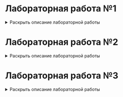 # Лабораторная работа №1
<details>
  <summary>Раскрыть описание лабораторной работы</summary>

## Алгоритмы построения отрезков

### Цель работы:
Целью данной лабораторной работы является разработка элементарного графического редактора, который реализует алгоритмы построения отрезков. В частности, будут использованы три известных алгоритма: Цифровой дифференциальный анализатор (ЦДА), целочисленный алгоритм Брезенхема и алгоритм Ву. Программа должна позволять выбирать метод генерации отрезков через панель инструментов, а также отображать отладочную информацию о процессе построения отрезка.

### Задание:
Разработать элементарный графический редактор, реализующий построение отрезков с помощью алгоритма ЦДА, целочисленного алгоритма Брезенхема и алгоритма Ву. Вызов способа генерации отрезка задается из пункта меню и доступно через панель инструментов «Отрезки». В редакторе кроме режима генерации отрезков в пользовательском окне должен быть предусмотрен отладочный режим, где отображается пошаговое решение на дискретной сетке.


### Основные теоретические сведения:

1. **Алгоритм ЦДА (DDA - Digital Differential Analyzer):**
   Этот алгоритм представляет собой метод, основанный на непрерывном увеличении значений координат точек, через которые проходит отрезок. Основная идея заключается в вычислении приращений по осям X и Y, и поочередном отрисовывании точек, пока не будет достигнута конечная точка.

2. **Алгоритм Брезенхема (Bresenham's Algorithm):**
   Это целочисленный алгоритм, который позволяет точно и быстро вычислять координаты точек, лежащих на отрезке. Он использует решение задачи, минимизируя ошибки округления, что позволяет существенно повысить производительность. Отличается от алгоритма ЦДА тем, что не использует деления, что делает его более быстрым.

3. **Алгоритм Ву (Wu's Algorithm):**
   Алгоритм Ву использует концепцию сглаживания отрезков для более качественного отображения линий на экране, управляя интенсивностью каждого пикселя на основе его положения относительно отрезка. Этот алгоритм применяет антиподиальные вычисления и используется для получения более плавных и эстетичных линий, с возможностью регулирования прозрачности.

---

## Скриншоты программы

### Основное окно программы:
Это окно является основным интерфейсом редактора. Оно содержит рабочую область, где можно создавать отрезки, а также меню для выбора алгоритма и инструментов.

![Screenshot from 2025-01-29 17-46-29](https://github.com/user-attachments/assets/e31cbd6d-1e60-466a-b38c-077cfbad2bce)

### Экран выбора метода рисования отрезков:
На этом экране пользователь выбирает один из доступных методов рисования отрезков, таких как алгоритм ЦДА, Брезенхема или Ву.

![Screenshot from 2025-01-29 17-46-16](https://github.com/user-attachments/assets/7fe20259-a784-4745-86d6-c81a916e70fc)

### Окно отладочного режима:
В этом режиме отображается пошаговое решение на дискретной сетке, что позволяет пользователю проследить процесс построения отрезка на каждом шаге.

![Screenshot from 2025-01-29 17-51-38](https://github.com/user-attachments/assets/68f0b993-706f-4c95-af1d-65916ccfb4a5)


### Листинг кода:

#### Метод DDA (Цифровой дифференциальный анализатор):
```python
def dda_algorithm(x1, y1, x2, y2):
    points = []
    dx = x2 - x1
    dy = y2 - y1
    steps = max(abs(dx), abs(dy))
    x_increment = dx / steps
    y_increment = dy / steps

    x, y = x1, y1
    for step in range(steps + 1):
        points.append(Point(round(x), round(y), debug=debug_info))
        x += x_increment
        y += y_increment

    return points
```

#### Метод Bresenham (Алгоритм Брезенхема):
```python
def bresenham_algorithm(x1, y1, x2, y2):
    points = []
    dx = abs(x2 - x1)
    dy = abs(y2 - y1)
    sx = 1 if x1 < x2 else -1
    sy = 1 if y1 < y2 else -1
    err = dx - dy

    while True:
        points.append(Point(x1, y1, debug=debug_info))
        if x1 == x2 and y1 == y2:
            break
        e2 = 2 * err
        if e2 > -dy:
            err -= dy
            x1 += sx
        if e2 < dx:
            err += dx
            y1 += sy

    return points
```

#### Метод Wu (Алгоритм Ву):
```python
import math

def wu_algorithm(x1, y1, x2, y2) -> list[Point]:
    points = []

    def plot(x, y, intensity, debug=None):
        intensity = max(0, min(1, intensity))
        r = g = b = int(255 * (1 - intensity))
        points.append(Point(x, y, (r, g, b), debug=debug))

    def fpart(x):
        return x - math.floor(x)

    def rfpart(x):
        return 1 - fpart(x)

    steep = abs(y2 - y1) > abs(x2 - x1)

    if steep:
        x1, y1 = y1, x1
        x2, y2 = y2, x2

    if x1 > x2:
        x1, x2 = x2, x1
        y1, y2 = y2, y1

    dx = x2 - x1
    dy = y2 - y1
    gradient = dy / dx if dx != 0 else 1

    xend = round(x1)
    yend = y1 + gradient * (xend - x1)
    xgap = rfpart(x1 + 0.5)
    xpxl1 = xend
    ypxl1 = math.floor(yend)

    if steep:
        plot(ypxl1, xpxl1, rfpart(yend) * xgap, debug_info)
        plot(ypxl1 + 1, xpxl1, fpart(yend) * xgap, debug_info)
    else:
        plot(xpxl1, ypxl1, rfpart(yend) * xgap, debug_info)
        plot(xpxl1, ypxl1 + 1, fpart(yend) * xgap, debug_info)

    intery = yend + gradient

    # Вторая точка
    xend = round(x2)
    yend = y2 + gradient * (xend - x2)
    xgap = fpart(x2 + 0.5)
    xpxl2 = xend
    ypxl2 = math.floor(yend)

    if steep:
        plot(ypxl2, xpxl2, rfpart(yend) * xgap, debug_info)
        plot(ypxl2 + 1, xpxl2, fpart(yend) * xgap, debug_info)
    else:
        plot(xpxl2, ypxl2, rfpart(yend) * xgap, debug_info)
        plot(xpxl2, ypxl2 + 1, fpart(yend) * xgap, debug_info)

    if steep:
        for x in range(xpxl1 + 1, xpxl2):
            plot(math.floor(intery), x, rfpart(intery), debug_info)
            plot(math.floor(intery) + 1, x, fpart(intery), debug_info)
            intery += gradient
    else:
        for x in range(xpxl1 + 1, xpxl2):
            plot(x, math.floor(intery), rfpart(intery), debug_info)
            plot(x, math.floor(intery) + 1, fpart(intery), debug_info)
            intery += gradient

    return points
```

### Класс Point:

```python
class Point:
    def __init__(self, x, y, color: Iterable[int] = BLACK, debug: dict | None = None):
        self.x = x
        self.y = y
        self.color = tuple(color)
        self.debug: dict | None = debug

    def __iter__(self):
        return iter((self.x, self.y, self.color))

    def __str__(self):
        return f"({self.x}, {self.y})"
```

### Вывод:
В результате работы над лабораторной работой был разработан графический редактор, который позволяет строить отрезки с использованием различных алгоритмов (ЦДА, Брезенхем, Ву). Алгоритмы обеспечивают точное отображение отрезков на экране и позволяют эффективно рисовать линии с различными характеристиками. Отладочный режим программы помогает наблюдать за шагами алгоритмов и предоставляет подробную информацию о процессе генерации отрезков.


Вот дополненный текст с исправленными ошибками и добавленными недостающими частями:  

</details>

# Лабораторная работа №2  
<details>  
  <summary>Раскрыть описание лабораторной работы</summary>  

## Алгоритмы построения линий второго порядка  

### Цель работы:  
Изучить алгоритмы построения линий второго порядка, такие как окружность, эллипс, гипербола и парабола. Реализовать их программно с использованием алгоритма Брезенхема и исследовать особенности их дискретизации.  

### Задание:  
Разработать элементарный графический редактор, реализующий построение линий второго порядка: окружности, эллипса, гиперболы и параболы.  

Функциональные требования:  
- Выбор типа кривой должен осуществляться через меню и панель инструментов «Линии второго порядка».  
- Реализация генерации линий второго порядка в пользовательском окне.  
- Возможность переключения в отладочный режим, в котором отображается пошаговое построение на дискретной сетке.  
- Возможность изменения параметров кривых (например, радиус окружности, оси эллипса и т. д.).  

### Основные теоретические сведения:  

1. **Алгоритм Брезенхема для рисования окружности:**  
   Метод Брезенхема позволяет рисовать окружность, используя целочисленные вычисления. Алгоритм основан на симметрии окружности, что позволяет эффективно заполнять все октанты, используя минимальное количество вычислений.  

2. **Алгоритм Брезенхема для рисования эллипса:**  
   Расширение алгоритма Брезенхема для эллипсов основано на разделении построения на две части:  
   - Область, где преобладает изменение координаты \(x\).  
   - Область, где преобладает изменение координаты \(y\).  
   Это позволяет минимизировать ошибки округления и улучшить точность отображения эллиптической формы.  

3. **Алгоритм Брезенхема для рисования параболы:**  
   Построение параболы основано на использовании пошагового прироста координат с минимальным накоплением ошибок. Основной принцип заключается в том, что прирост \(y\) меняется линейно, а прирост \(x\) — квадратично.  

4. **Алгоритм Брезенхема для рисования гиперболы:**  
   Алгоритм Брезенхема для гипербол строится аналогично эллипсу, но с учетом разницы знаков в уравнении гиперболы. Он позволяет строить дискретное приближение гиперболических ветвей с высокой точностью.  

## Скриншоты программы

![image](https://github.com/user-attachments/assets/88b243f5-d94a-4530-b94b-b1091bd22bd9)

### Листинг кода:

#### Рисование окружности:
```python
def bresenham_circle(x0, y0, radius):
    x, y = 0, radius
    d = 3 - 2 * radius
    points = []

    def plot_circle_points(cx, cy, x, y, d=None):
        points.extend([
            Point(cx + x, cy + y, debug_info), Point(cx - x, cy + y, debug_info),
            Point(cx + x, cy - y, debug_info), Point(cx - x, cy - y, debug_info),
            Point(cx + y, cy + x, debug_info), Point(cx - y, cy + x, debug_info),
            Point(cx + y, cy - x, debug_info), Point(cx - y, cy - x, debug_info),
        ])

    plot_circle_points(x0, y0, x, y, d)

    while x < y:
        if d < 0:
            d += 4 * x + 6
        else:
            d += 4 * (x - y) + 10
            y -= 1
        x += 1
        plot_circle_points(x0, y0, x, y, d)

    return points
```

#### Рисование эллипса:
```python
def bresenham_ellipse(x0, y0, rx, ry):
    points = []

    def plot_ellipse_points(cx, cy, x, y, d=None, string=None):
        points.extend([
            Point(cx + x, cy + y, debug_info), Point(cx - x, cy + y, debug_info),
            Point(cx + x, cy - y, debug_info), Point(cx - x, cy - y, debug_info)
        ])

    x, y = 0, ry
    rx2, ry2 = rx ** 2, ry ** 2
    tworx2, twory2 = 2 * rx2, 2 * ry2
    px, py = 0, tworx2 * y

    # Region 1
    d1 = ry2 - (rx2 * ry) + (0.25 * rx2)
    while px < py:
        plot_ellipse_points(x0, y0, x, y, d1, "< 0")
        x += 1
        px += twory2
        if d1 < 0:
            d1 += ry2 + px
        else:
            y -= 1
            py -= tworx2
            d1 += ry2 + px - py

    # Region 2
    d2 = (ry2 * (x + 0.5) ** 2) + (rx2 * (y - 1) ** 2) - (rx2 * ry2)
    while y >= 0:
        plot_ellipse_points(x0, y0, x, y, d2, "> 0")
        y -= 1
        py -= tworx2
        if d2 > 0:
            d2 += rx2 - py
        else:
            x += 1
            px += twory2
            d2 += rx2 - py + px

    return points
```

#### Рисование параболы:
```python
def bresenham_parabola(x0, y0, a, b, c, x_limit, y_limit):
    points = []

    div = 0.5 / a
    x, y = 0, 0
    d_pre = 0.5 - a
    d_post = 1 - a * math.ceil(div) - 0.25 * a

    while x + x0 <= x_limit and y + y0 <= y_limit:
        points.append(Point(x + x0, y + y0, debug_info))
        points.append(Point(-x + x0, y + y0, debug_info))

        if x < div:
            tmp = -2 * a * x - 3 * a
            x += 1
            if d_pre < 0:
                y += 1
                d_pre += tmp + 1
            else:
                d_pre += tmp
        else:
            tmp = -2 * a * x - 2 * a + 1
            y += 1
            if d_post >= 0:
                x += 1
                d_post += tmp
            else:
                d_post += 1

    return points
```

#### Рисование гиперболы:
```python
def bresenham_hyperbola(x0, y0, a, b, x_limit):
    points = []
    x = abs(a)
    y = 0
    a **= 2
    b **= 2
    d = b * (2 * x + 1) - a
    bx = x

    while x - bx <= x_limit:
        f1 = (d <= 0) or (2 * d - b * (2 * x + 1) <= 0)
        f2 = (d <= 0) or (2 * d - a * (2 * y + 1) > 0)

        points.append(Point(x0 - x, y0 - y, debug_info))
        points.append(Point(x0 + x, y0 + y, debug_info))
        points.append(Point(x0 + x, y0 - y, debug_info))
        points.append(Point(x0 - x, y0 + y, debug_info))

        x = x + 1 if f1 else x
        y = y + 1 if f2 else y

        d = d + b * (2 * x + 1) if f1 else d
        d = d - a * (2 * y - 1) if f2 else d

    return points
```

### Выводы:  
В ходе лабораторной работы студенты изучат основные алгоритмы построения кривых второго порядка, проанализируют их эффективность и особенности, а также реализуют графический редактор с возможностью визуализации процесса построения.  

</details>

# Лабораторная работа №3
<details>  
  <summary>Раскрыть описание лабораторной работы</summary>  

## Алгоритмы построения линий второго порядка

### Цель работы
Разработать элементарный графический редактор, реализующий построение параметрических кривых, используя форму Эрмита, форму Безье и B-сплайн.

### Задание
Создать графический редактор с возможностью выбора метода построения кривых через меню и панель инструментов "Кривые". Обеспечить режим корректировки опорных точек и состыковки сегментов. Включить в программу базовые функции матричных вычислений.

### Основные теоретические сведения
- **Кривая Эрмита** – метод построения кривых, использующий начальные и конечные точки, а также касательные в этих точках.
- **Кривая Безье** – параметрическая кривая, определяемая опорными точками, с использованием полиномиальных функций.
- **B-сплайн** – гибкий метод построения кривых, который позволяет более плавно контролировать форму кривой за счет весовых коэффициентов.

## Скриншоты программы
![image](screenshot.png)

## Листинг кода

### Функции рисования:
```python
# Пример кода для рисования кривых (дополнить в зависимости от реализации)
def hermite_curve(points: tuple) -> list[Point]:
    p1, vend1, p4, vend4 = points

    r1 = (vend1[0] - p1[0], vend1[1] - p1[1])
    r4 = (vend4[0] - p4[0], vend4[1] - p4[1])

    P1 = np.array(p1)
    P4 = np.array(p4)
    R1 = np.array(r1)
    R4 = np.array(r4)

    hermite_matrix = np.array([
        [2, -2, 1, 1],
        [-3, 3, -2, -1],
        [0, 0, 1, 0],
        [1, 0, 0, 0]
    ])

    parameter_matrix = np.array([P1, P4, R1, R4])

    coefficients = np.dot(hermite_matrix, parameter_matrix)

    curve_points = []
    for t in np.linspace(0, 1, 1000):
        T = np.array([t**3, t**2, t, 1])
        x, y = np.dot(T, coefficients)
        point = Point(round(x), round(y))
        if point not in curve_points:
            matrix_dict = {
                "t3": f"{t ** 3:.3f}",
                "t2": f"{t ** 2:.3f}",
                "t1": f"{t:.3f}",
                "1": "1",
                "": "*",
            }
            max_len = max(len(str(int(coefficients[i, 0]))) for i in range(coefficients.shape[0]))
            for i in range(coefficients.shape[0]):
                matrix_dict[str(int(coefficients[i, 0])).zfill(max_len)] = str(int(coefficients[i, 1])).zfill(max_len)
            point.debug = matrix_dict
            curve_points.append(point)

    return curve_points

def bezier_curve(control_points: list[tuple[int, int]], num_points: int = 1000) -> list[Point]:
    n = len(control_points) - 1
    points = []
    for i in range(num_points):
        t = i / (num_points - 1)
        x, y = 0, 0
        for j, point in enumerate(control_points):
            point_x, point_y = point
            binom = 1
            for k in range(1, j + 1):
                binom *= (n - k + 1) / k
            x += binom * (1 - t)**(n - j) * t**j * point_x
            y += binom * (1 - t)**(n - j) * t**j * point_y
        p = Point(round(x), round(y))
        if p not in points:
            p.debug = {
                "t": f"{t:.3f}",
                "x": f"{p.x:.3f}",
                "y": f"{p.y:.3f}",
            }
            points.append(p)
    return points

def b_spline(control_points: list[tuple[int, int]], degree: int = 3, num_points: int = 1000) -> list[Point]:
    n = len(control_points) - 1
    m = n + degree + 1

    knots = [0] * (degree + 1) + list(range(1, m - 2 * degree)) + [m - 2 * degree] * (degree + 1)

    def basis_function(i, k, t):
        if k == 0:
            return 1 if knots[i] <= t < knots[i + 1] else 0
        c1 = (t - knots[i]) / (knots[i + k] - knots[i]) * basis_function(i, k - 1, t) if knots[i + k] != knots[i] else 0
        c2 = (knots[i + k + 1] - t) / (knots[i + k + 1] - knots[i + 1]) * basis_function(i + 1, k - 1, t) if knots[i + k + 1] != knots[i + 1] else 0
        return c1 + c2

    points = []
    for i in range(num_points):
        t = knots[degree] + (knots[-degree - 1] - knots[degree]) * i / (num_points - 1)
        x, y = 0, 0
        for j in range(n + 1):
            b = basis_function(j, degree, t)
            point_x, point_y = control_points[j]
            x += point_x * b
            y += point_y * b
        p = Point(round(x), round(y))
        if p not in points and p != Point(0, 0):
            p.debug = {
                "t": f"{t:.3f}",
                "x": f"{p.x:.3f}",
                "y": f"{p.y:.3f}",
            }
            points.append(p)

    return points[1:]
```

## Выводы
Разработанный графический редактор успешно реализует построение параметрических кривых Эрмита, Безье и B-сплайнов. Добавлена возможность корректировки опорных точек и состыковки сегментов. Реализованы базовые функции матричных вычислений для работы с кривыми.



</details>

